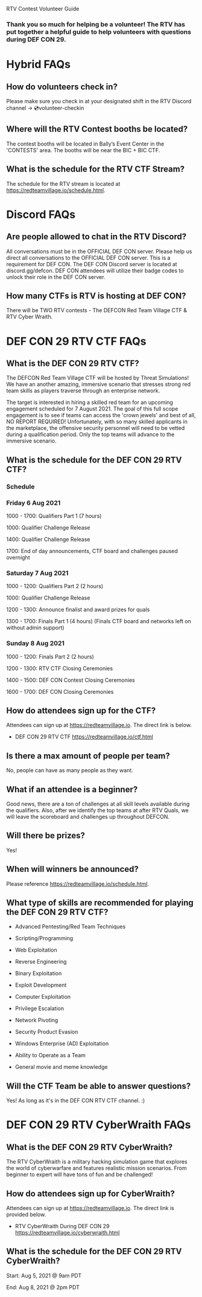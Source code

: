 RTV Contest Volunteer Guide

### Thank you so much for helping be a volunteer! The RTV has put together a helpful guide to help volunteers with questions during DEF CON 29.

# Hybrid FAQs

## How do volunteers check in? 

Please make sure you check in at your designated shift in the RTV Discord channel -> 💿volunteer-checkin

## Where will the RTV Contest booths be located?

The contest booths will be located in Ballyʼs Event Center in the 'CONTESTS' area. The booths will be near the BIC + BIC CTF.

## What is the schedule for the RTV CTF Stream?

The schedule for the RTV stream is located at https://redteamvillage.io/schedule.html. 

# Discord FAQs 

## Are people allowed to chat in the RTV Discord?

All conversations must be in the OFFICIAL DEF CON server. Please help us direct all conversations to the OFFICIAL DEF CON server. This is a requirement for DEF CON. The DEF CON Discord server is located at discord.gg/defcon. DEF CON attendees will utilize their badge codes to unlock their role in the DEF CON server. 

## How many CTFs is RTV is hosting at DEF CON?

There will be TWO RTV contests - The DEFCON Red Team Village CTF & RTV Cyber Wraith. 

# DEF CON 29 RTV CTF FAQs 

## What is the DEF CON 29 RTV CTF?

The DEFCON Red Team Village CTF will be hosted by Threat Simulations! We have an another amazing, immersive scenario that stresses strong red team skills as players traverse through an enterprise network.

The target is interested in hiring a skilled red team for an upcoming engagement scheduled for 7 August 2021. The goal of this full scope engagement is to see if teams can access the 'crown jewels' and best of all, NO REPORT REQUIRED! Unfortunately, with so many skilled applicants in the marketplace, the offensive security personnel will need to be vetted during a qualification period. Only the top teams will advance to the immersive scenario.

## What is the schedule for the DEF CON 29 RTV CTF?

### Schedule

### Friday 6 Aug 2021

1000 - 1700: Qualifiers Part 1 (7 hours)

1000: Qualifier Challenge Release

1400: Qualifier Challenge Release

1700: End of day announcements,
CTF board and challenges paused overnight

### Saturday 7 Aug 2021

1000 - 1200: Qualifiers Part 2 (2 hours)

1000: Qualifier Challenge Release

1200 - 1300: Announce finalist and award prizes for quals

1300 - 1700: Finals Part 1 (4 hours)
(Finals CTF board and networks left on without admin support)

### Sunday 8 Aug 2021

1000 - 1200: Finals Part 2 (2 hours)

1200 - 1300: RTV CTF Closing Ceremonies

1400 - 1500: DEF CON Contest Closing Ceremonies

1600 - 1700: DEF CON Closing Ceremonies

## How do attendees sign up for the CTF?

Attendees can sign up at https://redteamvillage.io. The direct link is below. 

* DEF CON 29 RTV CTF https://redteamvillage.io/ctf.html

## Is there a max amount of people per team?

No, people can have as many people as they want. 

## What if an attendee is a beginner?

Good news, there are a ton of challenges at all skill levels available during the qualifiers. Also, after we identify the top teams at after RTV Quals, we will leave the scoreboard and challenges up throughout DEFCON.

## Will there be prizes?

Yes!

## When will winners be announced?

Please reference https://redteamvillage.io/schedule.html.

## What type of skills are recommended for playing the DEF CON 29 RTV CTF? 
* Advanced Pentesting/Red Team Techniques

* Scripting/Programming

* Web Exploitation

* Reverse Engineering

* Binary Exploitation

* Exploit Development

* Computer Exploitation

* Privilege Escalation

* Network Pivoting

* Security Product Evasion

* Windows Enterprise (AD) Exploitation

* Ability to Operate as a Team

* General movie and meme knowledge

## Will the CTF Team be able to answer questions?

Yes! As long as it's in the DEF CON RTV CTF channel. :) 

# DEF CON 29 RTV CyberWraith FAQs

## What is the DEF CON 29 RTV CyberWraith?

The RTV CyberWraith is a military hacking simulation game that explores the world of cyberwarfare and features realistic mission scenarios. From beginner to expert will have tons of fun and be challenged!

## How do attendees sign up for CyberWraith?

Attendees can sign up at https://redteamvillage.io. The direct link is provided below. 

* RTV CyberWraith During DEF CON 29 https://redteamvillage.io/cyberwraith.html

## What is the schedule for the DEF CON 29 RTV CyberWraith?

Start: Aug 5, 2021 @ 9am PDT

End: Aug 8, 2021 @ 2pm PDT
